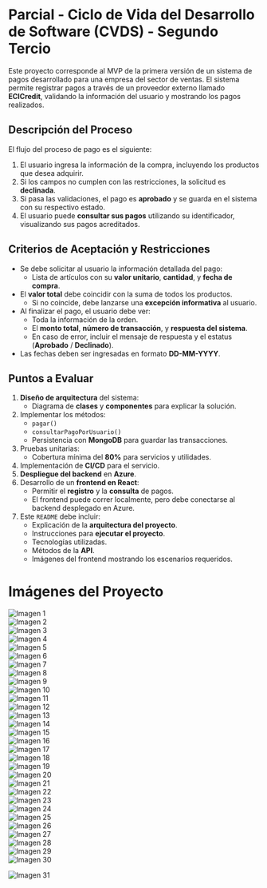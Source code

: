 # Parcial - Ciclo de Vida del Desarrollo de Software (CVDS) - Segundo Tercio

Este proyecto corresponde al MVP de la primera versión de un sistema de pagos desarrollado para una empresa del sector de ventas. El sistema permite registrar pagos a través de un proveedor externo llamado **ECICredit**, validando la información del usuario y mostrando los pagos realizados.

## Descripción del Proceso

El flujo del proceso de pago es el siguiente:

1. El usuario ingresa la información de la compra, incluyendo los productos que desea adquirir.
2. Si los campos no cumplen con las restricciones, la solicitud es **declinada**.
3. Si pasa las validaciones, el pago es **aprobado** y se guarda en el sistema con su respectivo estado.
4. El usuario puede **consultar sus pagos** utilizando su identificador, visualizando sus pagos acreditados.

## Criterios de Aceptación y Restricciones

- Se debe solicitar al usuario la información detallada del pago:
  - Lista de artículos con su **valor unitario**, **cantidad**, y **fecha de compra**.
- El **valor total** debe coincidir con la suma de todos los productos.
  - Si no coincide, debe lanzarse una **excepción informativa** al usuario.
- Al finalizar el pago, el usuario debe ver:
  - Toda la información de la orden.
  - El **monto total**, **número de transacción**, y **respuesta del sistema**.
  - En caso de error, incluir el mensaje de respuesta y el estatus (**Aprobado** / **Declinado**).
- Las fechas deben ser ingresadas en formato **DD-MM-YYYY**.

## Puntos a Evaluar

1. **Diseño de arquitectura** del sistema:
   - Diagrama de **clases** y **componentes** para explicar la solución.
2. Implementar los métodos:
   - `pagar()`
   - `consultarPagoPorUsuario()`
   - Persistencia con **MongoDB** para guardar las transacciones.
3. Pruebas unitarias:
   - Cobertura mínima del **80%** para servicios y utilidades.
4. Implementación de **CI/CD** para el servicio.
5. **Despliegue del backend** en **Azure**.
6. Desarrollo de un **frontend en React**:
   - Permitir el **registro** y la **consulta** de pagos.
   - El frontend puede correr localmente, pero debe conectarse al backend desplegado en Azure.
7. Este `README` debe incluir:
   - Explicación de la **arquitectura del proyecto**.
   - Instrucciones para **ejecutar el proyecto**.
   - Tecnologías utilizadas.
   - Métodos de la **API**.
   - Imágenes del frontend mostrando los escenarios requeridos.


# Imágenes del Proyecto

![Imagen 1](resources/1.png)  
![Imagen 2](resources/2.png)  
![Imagen 3](resources/3.png)  
![Imagen 4](resources/4.png)  
![Imagen 5](resources/5.png)  
![Imagen 6](resources/6.png)  
![Imagen 7](resources/7.png)  
![Imagen 8](resources/8.png)  
![Imagen 9](resources/9.png)  
![Imagen 10](resources/10.png)  
![Imagen 11](resources/11.png)  
![Imagen 12](resources/12.png)  
![Imagen 13](resources/13.png)  
![Imagen 14](resources/14.png)  
![Imagen 15](resources/15.png)  
![Imagen 16](resources/16.png)  
![Imagen 17](resources/17.png)  
![Imagen 18](resources/18.png)  
![Imagen 19](resources/19.png)  
![Imagen 20](resources/20.png)  
![Imagen 21](resources/21.png)  
![Imagen 22](resources/22.png)  
![Imagen 23](resources/23.png)  
![Imagen 24](resources/24.png)  
![Imagen 25](resources/25.png)  
![Imagen 26](resources/26.png)  
![Imagen 27](resources/27.png)  
![Imagen 28](resources/28.png)  
![Imagen 29](resources/29.png)  
![Imagen 30](resources/30.png)


![Imagen 31](resources/diag.jpeg)
